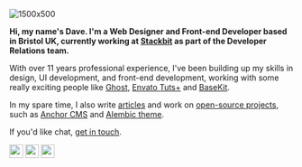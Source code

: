 ![1500x500](https://user-images.githubusercontent.com/1177460/87433755-9b2db980-c5e1-11ea-9f0c-e209c931099b.jpg)

**Hi, my name's Dave. I'm a Web Designer and Front-end Developer based in Bristol UK, currently working at [Stackbit](https://stackbit.com) as part of the Developer Relations team.**

With over 11 years professional experience, I've been building up my skills in design, UI development, and front-end development, working with some really exciting people like [Ghost](https://ghost.org), [Envato Tuts+](https://tutsplus.com/) and [BaseKit](https://basekit.com).

In my spare time, I also write [articles](https://david.darn.es) and work on [open-source projects](https://daviddarnes.github.io), such as [Anchor CMS](https://github.com/anchorcms/anchor-cms) and [Alembic theme](https://alembic.darn.es).

If you'd like chat, [get in touch](mailto:me@daviddarnes.com "my email").

[<img src="https://simpleicons.org/icons/twitter.svg" width="24" height="24"/>](https://twitter.com/daviddarnes)
[<img src="https://simpleicons.org/icons/codepen.svg" width="24" height="24"/>](https://codepen.com/daviddarnes)
[<img src="https://simpleicons.org/icons/dribbble.svg" width="24" height="24"/>](https://dribbble.com/daviddarnes)
